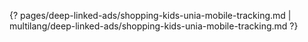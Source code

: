 {? pages/deep-linked-ads/shopping-kids-unia-mobile-tracking.md | multilang/deep-linked-ads/shopping-kids-unia-mobile-tracking.md ?}
